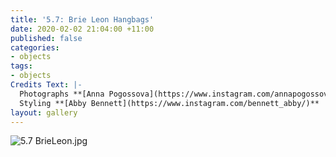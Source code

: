 ```yaml
---
title: '5.7: Brie Leon Hangbags'
date: 2020-02-02 21:04:00 +11:00
published: false
categories:
- objects
tags:
- objects
Credits Text: |-
  Photographs **[Anna Pogossova](https://www.instagram.com/annapogossova/)** at **[B&A](https://www.instagram.com/barepsau/)**
  Styling **[Abby Bennett](https://www.instagram.com/bennett_abby/)**
layout: gallery
---
```


![5.7 BrieLeon.jpg](/uploads/5.7%20BrieLeon.jpg)